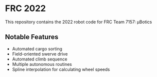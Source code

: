 # FRC 2022

This repository contains the 2022 robot code for FRC Team 7157: μBotics

## Notable Features
- Automated cargo sorting
- Field-oriented swerve drive
- Automated climb sequence
- Multiple autonomous routines
- Spline interpolation for calculating wheel speeds



